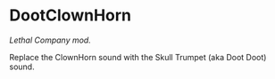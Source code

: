 # DootClownHorn
*Lethal Company mod.*

Replace the ClownHorn sound with the Skull Trumpet (aka Doot Doot) sound.
